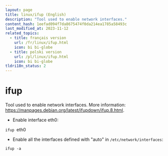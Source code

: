 ```yaml
---
layout: page
title: linux/ifup (English)
description: "Tool used to enable network interfaces."
content_hash: 1eefad094f7da8675474f0da214ea1785a58493c
last_modified_at: 2023-11-12
related_topics:
  - title: français version
    url: /fr/linux/ifup.html
    icon: bi bi-globe
  - title: polski version
    url: /pl/linux/ifup.html
    icon: bi bi-globe
tldri18n_status: 2
---
```

# ifup

Tool used to enable network interfaces.
More information: <https://manpages.debian.org/latest/ifupdown/ifup.8.html>.

- Enable interface eth0:

`ifup `<span class="tldr-var badge badge-pill bg-dark-lm bg-white-dm text-white-lm text-dark-dm font-weight-bold">eth0</span>

- Enable all the interfaces defined with "auto" in `/etc/network/interfaces`:

`ifup -a`
